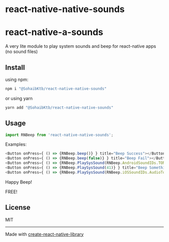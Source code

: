 # react-native-native-sounds
# react-native-a-sounds
A very lite module to play system sounds and beep for react-native apps (no sound files)


## Install
using npm:
```js
npm i "@SohaibKtb/react-native-native-sounds"
```
or using yarn
```js
yarn add "@SohaibKtb/react-native-native-sounds"
```
## Usage

```js
import RNBeep from 'react-native-native-sounds';
```
Examples:
```js
<Button onPress={ () => {RNBeep.beep()} } title="Beep Success"></Button>
<Button onPress={ () => {RNBeep.beep(false)} } title="Beep Fail"></Button>
<Button onPress={ () => {RNBeep.PlaySysSound(RNBeep.AndroidSoundIDs.TONE_CDMA_ABBR_ALERT)} } title="Beep Android Custom"></Button>
<Button onPress={ () => {RNBeep.PlaySysSound(41)} } title="Beep Something"></Button>
<Button onPress={ () => {RNBeep.PlaySysSound(RNBeep.iOSSoundIDs.AudioToneBusy)} } title="Beep iOS Custom"></Button>
```

Happy Beep!

FREE!
## License

MIT

---

Made with [create-react-native-library](https://github.com/callstack/react-native-builder-bob)
